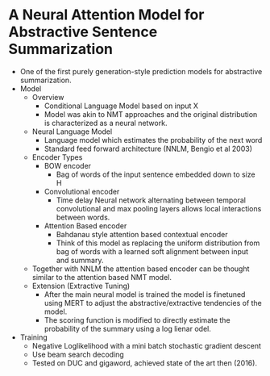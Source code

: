 # A Neural Attention Model for Abstractive Sentence Summarization
- One of the first purely generation-style prediction models for abstractive summarization. 
- Model 
    - Overview
        - Conditional Language Model based on input X
        - Model was akin to NMT approaches and the original distribution is characterized as a neural network. 
    - Neural Language Model 
        - Language model which estimates the probability of the next word 
        - Standard feed forward architecture (NNLM, Bengio et al 2003)
    - Encoder Types 
        - BOW encoder
            - Bag of words of the input sentence embedded down to size H 
        - Convolutional encoder
            - Time delay Neural network alternating between temporal convolutional and max pooling layers allows local interactions between words.
        - Attention Based encoder
            - Bahdanau style attention based contextual encoder
            - Think of this model as replacing the uniform distribution from bag of words with a learned soft alignment between input and summary.
    - Together with NNLM the attention based encoder can be thought similar to the attention based NMT model.
    - Extension (Extractive Tuning)
        - After the main neural model is trained the model is finetuned using MERT to adjust the abstractive/extractive tendencies of the model. 
        - The scoring function is modified to directly estimate the probability of the summary using a log lienar odel. 
- Training
    - Negative Loglikelihood with a mini batch stochastic gradient descent
    - Use beam search decoding 
    - Tested on DUC and gigaword, achieved state of the art then (2016).